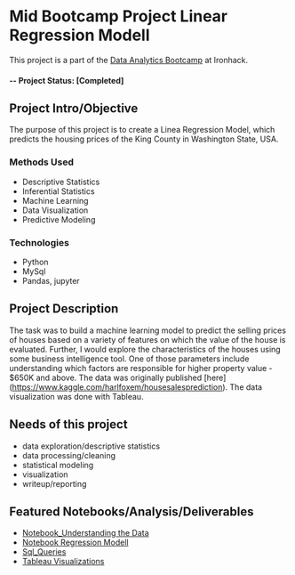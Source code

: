 # Mid Bootcamp Project Linear Regression Modell

This project is a part of the [Data Analytics Bootcamp](https://www.ironhack.com/en/data-analytics/berlin#fulltime) at Ironhack. 


#### -- Project Status: [Completed]

## Project Intro/Objective
The purpose of this project is to create a Linea Regression Model, which predicts the housing prices of the King County in Washington State, USA. 
 

### Methods Used
* Descriptive Statistics
* Inferential Statistics
* Machine Learning
* Data Visualization
* Predictive Modeling

### Technologies
* Python
* MySql
* Pandas, jupyter

## Project Description
The task was to build a machine learning model to predict the selling prices of houses based on a variety of features on which the value of the house is evaluated.
Further, I would explore the characteristics of the houses using some business intelligence tool. One of those parameters include understanding which factors are responsible for higher property value - $650K and above. The data was originally published [here] (https://www.kaggle.com/harlfoxem/housesalesprediction). 
The data visualization was done with Tableau. 


## Needs of this project
- data exploration/descriptive statistics
- data processing/cleaning
- statistical modeling
- visualization
- writeup/reporting


## Featured Notebooks/Analysis/Deliverables
* [Notebook_Understanding the Data](link)
* [Notebook Regression Modell](link)
* [Sql_Queries](link)
* [Tableau Visualizations](https://public.tableau.com/profile/alice.kohn#!/vizhome/KingCountyHousingPrices_16057394526840/Story1?publish=yes)
